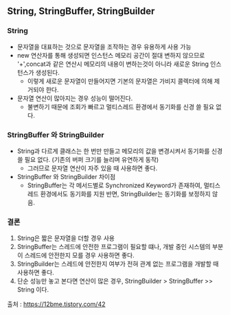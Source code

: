 

## String, StringBuffer, StringBuilder 
### String 
- 문자열을 대표하는 것으로 문자열을 조작하는 경우 유용하게 사용 가능
- new 연산자를 통해 생성되면 인스턴스 메모리 공간이 절대 변하지 않으므로 '+',concat과 같은 연산시 메모리의 내용이 변하는것이 아니라 새로운 String 인스턴스가 생성된다.
  - 이렇게 새로운 문자열이 만들어지면 기본의 문자열은 가비지 콜렉터에 의해 제거되야 한다.
- 문자열 연산이 많아지는 경우 성능이 떨어진다.
  - 불변하기 때문에 조회가 빠르고 멀티스레드 환경에서 동기화를 신경 쓸 필요 없다.
### StringBuffer 와 StringBuilder
- String과 다르게 클래스는 한 번만 만들고 메모리의 값을 변경시켜서 동기화를 신경 쓸 필요 없다. (기존의 버퍼 크기를 늘리며 유연하게 동작)
  - 그러므로 문자열 연산이 자주 있을 때 사용하면 좋다.
- StringBuffer 와 StringBuilder 차이점 
  - StringBuffer는 각 메서드별로 Synchronized Keyword가 존재하여, 멀티스레드 환경에서도 동기화를 지원
     반면, StringBuilder는 동기화를 보정하지 않음.

### 결론
1. String은 짧은 문자열을 더할 경우 사용
2. StringBuffer는 스레드에 안전한 프로그램이 필요할 떄나, 개발 중인 시스템의 부분이 스레드에 안전한지 모를 경우 사용하면 좋다.
3. StringBuilder는 스레드에 안전한지 여부가 전혀 관계 없는 프로그램을 개발할 때 사용하면 좋다.
4. 단순 성능만 놓고 본다면 연산이 많은 경우, StringBuilder > StringBuffer >> String 이다.

출처 : https://12bme.tistory.com/42
